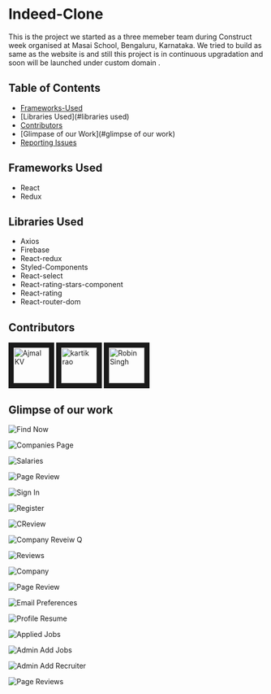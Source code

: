# Indeed-Clone

This is the project we started as a three memeber team during Construct week organised at Masai School, Bengaluru, Karnataka. We tried to build as same as the website is and still this project is in continuous upgradation and soon will be launched under custom domain .

## Table of Contents

* [Frameworks-Used](#frameworks-used)
* [Libraries Used](#libraries used)
* [Contributors](#contributors)
* [Glimpase of our Work](#glimpse of our work)
* [Reporting Issues](#reporting-issues)

## Frameworks Used

* React
* Redux

## Libraries Used

* Axios
* Firebase
* React-redux
* Styled-Components
* React-select
* React-rating-stars-component
* React-rating
* React-router-dom

## Contributors

<a href="../../../../ajmalmiyan" target="_blank"><img src="https://avatars.githubusercontent.com/u/25667687?v=4" alt="Ajmal KV" width="70" height="70" border="10" /></a> 
<a href="../../../../rao-kartik" target="_blank"><img src="https://avatars.githubusercontent.com/u/77038631?s=400&v=4" alt="kartik rao" width="70" height="70" border="10" /></a>
<a href="../../../../Rskamra002" target="_blank"><img src="https://avatars.githubusercontent.com/u/77038700?s=400&u=6f206ea33b1382c7f905b736741d0f5ef72ae0de&v=4" alt="Robin Singh" width="70" height="70" border="10" /></a> 

## Glimpse of our work

![Find Now](https://user-images.githubusercontent.com/77038631/115351995-77cd1600-a1d4-11eb-9e81-88afc985e63c.PNG)

![Companies Page](https://user-images.githubusercontent.com/77038631/115351929-66840980-a1d4-11eb-9cfd-c7f8b0832fae.PNG)

![Salaries](https://user-images.githubusercontent.com/77038631/115352060-8a474f80-a1d4-11eb-9b45-ce38189f3e37.PNG)

![Page Review](https://user-images.githubusercontent.com/77038631/115353935-b794fd00-a1d6-11eb-9c5b-bea2bd2533c7.PNG)

![Sign In](https://user-images.githubusercontent.com/77038631/115352114-99c69880-a1d4-11eb-8cdc-b9a158ca30bb.PNG)

![Register](https://user-images.githubusercontent.com/77038631/115352153-a5b25a80-a1d4-11eb-93d7-f015d7e2e2fb.PNG)

![CReview](https://user-images.githubusercontent.com/77038631/115352200-b793fd80-a1d4-11eb-833c-b2e3bc346eb2.PNG)

![Company Reveiw Q](https://user-images.githubusercontent.com/77038631/115352241-c4185600-a1d4-11eb-8bce-12e08d8a6ee8.PNG)

![Reviews](https://user-images.githubusercontent.com/77038631/115354234-09d61e00-a1d7-11eb-8ecd-bfcbf6ab622f.PNG)

![Company](https://user-images.githubusercontent.com/77038631/115354001-caa7cd00-a1d6-11eb-8dc2-68fc9ce5b63c.PNG)

![Page Review](https://user-images.githubusercontent.com/77038631/115354050-d85d5280-a1d6-11eb-884a-d65f56a40299.PNG)

![Email Preferences](https://user-images.githubusercontent.com/77038631/115354080-e0b58d80-a1d6-11eb-9f51-b5f7272a0046.PNG)

![Profile   Resume](https://user-images.githubusercontent.com/77038631/115354112-e7440500-a1d6-11eb-8834-54ce4fb4eb60.PNG)

![Applied Jobs](https://user-images.githubusercontent.com/77038631/115354172-f4f98a80-a1d6-11eb-811b-979d4be8f65c.PNG)

![Admin Add Jobs](https://user-images.githubusercontent.com/77038631/115354201-fcb92f00-a1d6-11eb-93fd-26100ba68f75.PNG)

![Admin Add Recruiter](https://user-images.githubusercontent.com/77038631/115354216-00e54c80-a1d7-11eb-9389-ac5b69b35456.PNG)

![Page Reviews](https://user-images.githubusercontent.com/77038631/115354293-18bcd080-a1d7-11eb-8511-d0eeb4523aee.PNG)
